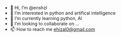 - 👋 Hi, I’m @enshzl
- 👀 I’m interested in python and artifical intelligence
- 🌱 I’m currently learning python, AI
- 💞️ I’m looking to collaborate on ...
- 📫 How to reach me ehizal0@gmail.com

<!---
enshzl/enshzl is a ✨ special ✨ repository because its `README.md` (this file) appears on your GitHub profile.
You can click the Preview link to take a look at your changes.
--->
